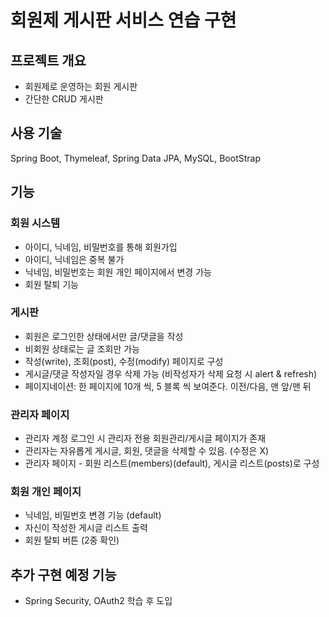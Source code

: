 # 회원제 게시판 서비스 연습 구현
## 프로젝트 개요
- 회원제로 운영하는 회원 게시판
- 간단한 CRUD 게시판

## 사용 기술
Spring Boot, Thymeleaf, Spring Data JPA, MySQL, BootStrap

## 기능
### 회원 시스템
- 아이디, 닉네임, 비밀번호를 통해 회원가입
- 아이디, 닉네임은 중복 불가
- 닉네임, 비밀번호는 회원 개인 페이지에서 변경 가능
- 회원 탈퇴 기능

### 게시판
- 회원은 로그인한 상태에서만 글/댓글을 작성
- 비회원 상태로는 글 조회만 가능
- 작성(write), 조회(post), 수정(modify) 페이지로 구성
- 게시글/댓글 작성자일 경우 삭제 가능 (비작성자가 삭제 요청 시 alert & refresh)
- 페이지네이션: 한 페이지에 10개 씩, 5 블록 씩 보여준다. 이전/다음, 맨 앞/맨 뒤

### 관리자 페이지
- 관리자 계정 로그인 시 관리자 전용 회원관리/게시글 페이지가 존재
- 관리자는 자유롭게 게시글, 회원, 댓글을 삭제할 수 있음. (수정은 X)
- 관리자 페이지 - 회원 리스트(members)(default), 게시글 리스트(posts)로 구성

### 회원 개인 페이지
- 닉네임, 비밀번호 변경 기능 (default)
- 자신이 작성한 게시글 리스트 출력
- 회원 탈퇴 버튼 (2중 확인)

## 추가 구현 예정 기능
- Spring Security, OAuth2 학습 후 도입